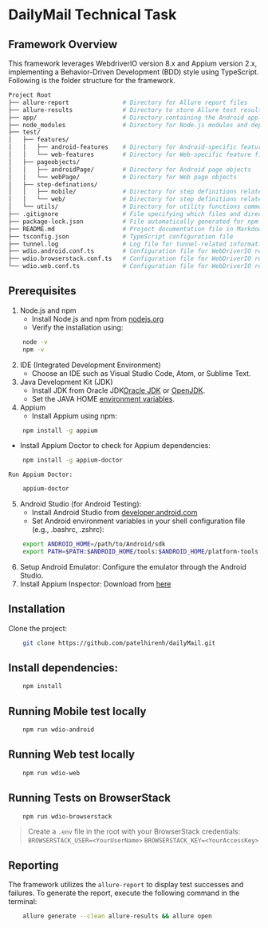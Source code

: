 # DailyMail Technical Task

## Framework Overview

This framework leverages WebdriverIO version 8.x and Appium version 2.x, implementing a Behavior-Driven Development (BDD) style using TypeScript. 
Following is the folder structure for the framework.
```bash
Project Root
├── allure-report               # Directory for Allure report files
├── allure-results              # Directory to store Allure test results
├── app/                        # Directory containing the Android application (.apk file)
├── node_modules                # Directory for Node.js modules and dependencies
├── test/
│   ├── features/
│   │   ├── android-features    # Directory for Android-specific feature files
│   │   └── web-features        # Directory for Web-specific feature files
│   ├── pageobjects/
│   │   ├── androidPage/        # Directory for Android page objects
│   │   └── webPage/            # Directory for Web page objects
│   ├── step-definations/
│   │   ├── mobile/             # Directory for step definitions related to the mobile app
│   │   └── web/                # Directory for step definitions related to the web app
│   └── utils/                  # Directory for utility functions common to both Android and Web
├── .gitignore                  # File specifying which files and directories to ignore in version control
├── package-lock.json           # File automatically generated for npm dependencies
├── README.md                   # Project documentation file in Markdown format
├── tsconfig.json               # TypeScript configuration file
├── tunnel.log                  # Log file for tunnel-related information
├── wdio.android.conf.ts        # Configuration file for WebDriverIO related to Android
├── wdio.browserstack.conf.ts   # Configuration file for WebDriverIO related to BrowserStack
└── wdio.web.conf.ts            # Configuration file for WebDriverIO related to Web
```

## Prerequisites
1. Node.js and npm
    * Install Node.js and npm from [nodejs.org](https://nodejs.org/en)
    * Verify the installation using:
```bash
    node -v
    npm -v
```
2. IDE (Integrated Development Environment)
    * Choose an IDE such as Visual Studio Code, Atom, or Sublime Text.
3. Java Development Kit (JDK)
    * Install JDK from Oracle JDK[Oracle JDK](https://www.oracle.com/java/technologies/downloads/) or [OpenJDK](https://adoptium.net/en-GB/).
    * Set the JAVA HOME [environment variables](https://mkyong.com/java/how-to-set-java_home-environment-variable-on-mac-os-x/).
4. Appium
    * Install Appium using npm:
```bash
    npm install -g appium
```
* Install Appium Doctor to check for Appium dependencies:
```bash
    npm install -g appium-doctor
```
    Run Appium Doctor:
```bash
    appium-doctor
```
5.  Android Studio (for Android Testing):
    * Install Android Studio from [developer.android.com](https://developer.android.com/studio)
    * Set Android environment variables in your shell configuration file (e.g., .bashrc, .zshrc):
```bash
    export ANDROID_HOME=/path/to/Android/sdk
    export PATH=$PATH:$ANDROID_HOME/tools:$ANDROID_HOME/platform-tools
``` 
6. Setup Android Emulator:
      Configure the emulator through the Android Studio.
7. Install Appium Inspector:
      Download from [here](https://github.com/appium/appium-inspector/releases)

## Installation
Clone the project:
```bash
    git clone https://github.com/patelhirenh/dailyMail.git
```

## Install dependencies:
```bash
    npm install
```

## Running Mobile test locally
```bash
    npm run wdio-android
```

## Running Web test locally
```bash
    npm run wdio-web
```

## Running Tests on BrowserStack
```bash
    npm run wdio-browserstack
```
> Create a `.env` file in the root with your BrowserStack credentials:
  `BROWSERSTACK_USER=<YourUserName>`
  `BROWSERSTACK_KEY=<YourAccessKey>`

## Reporting
The framework utilizes the `allure-report` to display test successes and failures. To generate the report, execute the following command in the terminal:
```bash
    allure generate --clean allure-results && allure open
```